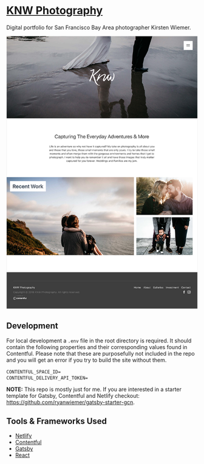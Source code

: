
# [KNW Photography](https://www.knw.io)
Digital portfolio for San Francisco Bay Area photographer Kirsten Wiemer.

![screenshot](screenshot.jpg "screenshot")

## Development
For local development a `.env` file in the root directory is required. It should contain the  following properties and their corresponding values found in Contentful. Please note that these are purposefully not included in the repo and you will get an error if you try to build the site without them.  

```
CONTENTFUL_SPACE_ID=
CONTENTFUL_DELIVERY_API_TOKEN=
```

**NOTE:** This repo is mostly just for me. If you are interested in a starter template for Gatsby, Contentful and Netlify checkout: https://github.com/ryanwiemer/gatsby-starter-gcn. 

## Tools & Frameworks Used
* [Netlify](https://www.netlify.com/)
* [Contentful](https://www.contentful.com/)
* [Gatsby](https://www.gatsbyjs.org/)
* [React](https://reactjs.org/)

